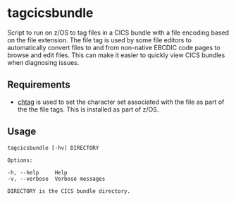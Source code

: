 # tagcicsbundle

Script to run on z/OS to tag files in a CICS bundle with a file encoding based on the file extension. The file tag is used by some file editors to automatically convert files to and from non-native EBCDIC code pages to browse and edit files. This can make it easier to quickly view CICS bundles when diagnosing issues.
 
## Requirements

* [chtag](https://www.ibm.com/support/knowledgecenter/en/SSLTBW_2.2.0/com.ibm.zos.v2r2.bpxa500/chtag.htm) is used to set the character set associated with the file as part of the the file tags. This is installed as part of z/OS.
 
## Usage
 
~~~~
tagcicsbundle [-hv] DIRECTORY

Options:

-h, --help     Help
-v, --verbose  Verbose messages

DIRECTORY is the CICS bundle directory.
~~~~
